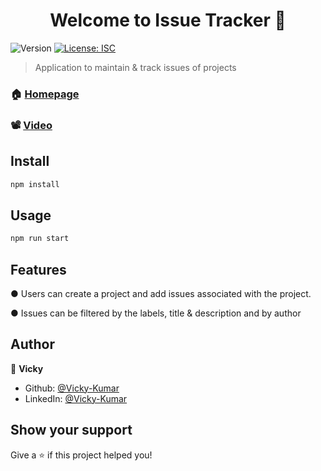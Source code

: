 <h1 align="center">Welcome to Issue Tracker 👋</h1>
<p>
  <img alt="Version" src="https://img.shields.io/badge/version-1.0.0-blue.svg?cacheSeconds=2592000" />
  <a href="#" target="_blank">
    <img alt="License: ISC" src="https://img.shields.io/badge/License-ISC-yellow.svg" />
  </a>
</p>

> Application to maintain & track issues of projects

### 🏠 [Homepage](https://issue-trackker.herokuapp.com/)

### 📽️ [Video](https://youtu.be/Ythz2Sk9PD4)

## Install

```sh
npm install
```

## Usage

```sh
npm run start
```

## Features

● Users can create a project and add issues associated with the project.

● Issues can be filtered by the labels, title & description and by author

## Author

👤 **Vicky**

* Github: [@Vicky-Kumar](https://github.com/SeaDemonGod)
* LinkedIn: [@Vicky-Kumar](https://www.linkedin.com/in/vicky-singh-130939112/)

## Show your support

Give a ⭐️ if this project helped you!